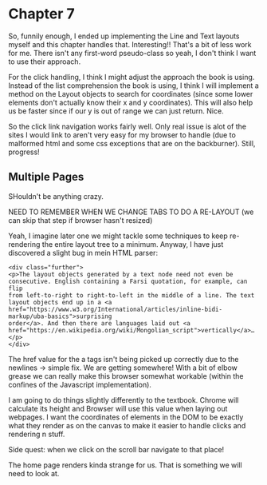 
# Chapter 7

So, funnily enough, I ended up implementing the Line and Text layouts myself and this chapter handles that. Interesting!! That's a bit of less work for me. There isn't any first-word pseudo-class so yeah, I don't think I want to use their approach. 

For the click handling, I think I might adjust the approach the book is using. Instead of the list comprehension the book is using, I think I will implement a method on the Layout objects to search for coordinates (since some lower elements don't actually know their x and y coordinates). This will also help us be faster since if our y is out of range we can just return. Nice. 

So the click link navigation works fairly well. Only real issue is alot of the sites I would link to aren't very easy for my browser to handle (due to malformed html and some css exceptions that are on the backburner). Still, progress!

## Multiple Pages 

SHouldn't be anything crazy. 


NEED TO REMEMBER WHEN WE CHANGE TABS TO DO A RE-LAYOUT (we can skip that step if browser hasn't resized)

Yeah, I imagine later one we might tackle some techniques to keep re-rendering the entire layout tree to a minimum. Anyway, I have just discovered a slight bug in mein HTML parser:

```
<div class="further">
<p>The layout objects generated by a text node need not even be
consecutive. English containing a Farsi quotation, for example, can flip
from left-to-right to right-to-left in the middle of a line. The text
layout objects end up in a <a
href="https://www.w3.org/International/articles/inline-bidi-markup/uba-basics">surprising
order</a>. And then there are languages laid out <a
href="https://en.wikipedia.org/wiki/Mongolian_script">vertically</a>…</p>
</div>
```
The href value for the a tags isn't being picked up correctly due to the newlines -> simple fix. We are getting somewhere! With a bit of elbow grease we can really make this browser somewhat workable (within the confines of the Javascript implementation). 

I am going to do things slightly differently to the textbook. Chrome will calculate its height and Browser will use this value when laying out webpages. I want the coordinates of elements in the DOM to be exactly what they render as on the canvas to make it easier to handle clicks and rendering n stuff. 

Side quest: when we click on the scroll bar navigate to that place! 

The home page renders kinda strange for us. That is something we will need to look at. 